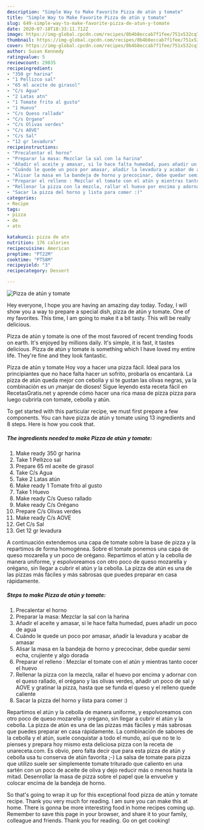 ```yaml
---
description: "Simple Way to Make Favorite Pizza de atún y tomate"
title: "Simple Way to Make Favorite Pizza de atún y tomate"
slug: 649-simple-way-to-make-favorite-pizza-de-atun-y-tomate
date: 2020-07-10T18:33:11.712Z
image: https://img-global.cpcdn.com/recipes/0b4b8eccab7f1fee/751x532cq70/pizza-de-atun-y-tomate-foto-principal.jpg
thumbnail: https://img-global.cpcdn.com/recipes/0b4b8eccab7f1fee/751x532cq70/pizza-de-atun-y-tomate-foto-principal.jpg
cover: https://img-global.cpcdn.com/recipes/0b4b8eccab7f1fee/751x532cq70/pizza-de-atun-y-tomate-foto-principal.jpg
author: Susan Kennedy
ratingvalue: 5
reviewcount: 29835
recipeingredient:
- "350 gr harina"
- "1 Pellizco sal"
- "65 ml aceite de girasol"
- "C/s Agua"
- "2 Latas atn"
- "1 Tomate frito al gusto"
- "1 Huevo"
- "C/s Queso rallado"
- "C/s Organo"
- "C/s Olivas verdes"
- "C/s AOVE"
- "C/s Sal"
- "12 gr levadura"
recipeinstructions:
- "Precalentar el horno"
- "Preparar la masa: Mezclar la sal con la harina"
- "Añadir el aceite y amasar, si le hace falta humedad, pues añadir un poco de agua"
- "Cuándo le quede un poco por amasar, añadir la levadura y acabar de amasar"
- "Alisar la masa en la bandeja de horno y precocinar, debe quedar semi echa, crujiente y algo dorada"
- "Preparar el relleno : Mezclar el tomate con el atún y mientras tanto cocer el huevo"
- "Rellenar la pizza con la mezcla, rallar el huevo por encima y adornar con el queso rallado, el orégano y las olivas verdes, añadir un poco de sal y AOVE y gratinar la pizza, hasta que se funda el queso y el relleno quede caliente"
- "Sacar la pizza del horno y lista para comer :)"
categories:
- Recipe
tags:
- pizza
- de
- atn

katakunci: pizza de atn 
nutrition: 176 calories
recipecuisine: American
preptime: "PT22M"
cooktime: "PT58M"
recipeyield: "3"
recipecategory: Dessert

---
```



![Pizza de atún y tomate](https://img-global.cpcdn.com/recipes/0b4b8eccab7f1fee/751x532cq70/pizza-de-atun-y-tomate-foto-principal.jpg)

Hey everyone, I hope you are having an amazing day today. Today, I will show you a way to prepare a special dish, pizza de atún y tomate. One of my favorites. This time, I am going to make it a bit tasty. This will be really delicious.

Pizza de atún y tomate is one of the most favored of recent trending foods on earth. It's enjoyed by millions daily. It's simple, it is fast, it tastes delicious. Pizza de atún y tomate is something which I have loved my entire life. They're fine and they look fantastic.

Pizza de atún y tomate Hoy voy a hacer una pizza fácil. Ideal para los principiantes que no hace falta hacer un sofrito, probarla os encantará. La pizza de atún queda mejor con cebolla y si te gustan las olivas negras, ya la combinación es un ¡manjar de dioses! Sigue leyendo esta receta fácil en RecetasGratis.net y aprende cómo hacer una rica masa de pizza pizza para luego cubrirla con tomate, cebolla y atún.


To get started with this particular recipe, we must first prepare a few components. You can have pizza de atún y tomate using 13 ingredients and 8 steps. Here is how you cook that.

<!--inarticleads1-->

##### The ingredients needed to make Pizza de atún y tomate:

1. Make ready 350 gr harina
1. Take 1 Pellizco sal
1. Prepare 65 ml aceite de girasol
1. Take C/s Agua
1. Take 2 Latas atún
1. Make ready 1 Tomate frito al gusto
1. Take 1 Huevo
1. Make ready C/s Queso rallado
1. Make ready C/s Orégano
1. Prepare C/s Olivas verdes
1. Make ready C/s AOVE
1. Get C/s Sal
1. Get 12 gr levadura


A continuación extendemos una capa de tomate sobre la base de pizza y la repartimos de forma homogénea. Sobre el tomate ponemos una capa de queso mozarella y un poco de orégano. Repartimos el atún y la cebolla de manera uniforme, y espolvoreamos con otro poco de queso mozarella y orégano, sin llegar a cubrir el atún y la cebolla. La pizza de atún es una de las pizzas más fáciles y más sabrosas que puedes preparar en casa rápidamente. 

<!--inarticleads2-->

##### Steps to make Pizza de atún y tomate:

1. Precalentar el horno
1. Preparar la masa: Mezclar la sal con la harina
1. Añadir el aceite y amasar, si le hace falta humedad, pues añadir un poco de agua
1. Cuándo le quede un poco por amasar, añadir la levadura y acabar de amasar
1. Alisar la masa en la bandeja de horno y precocinar, debe quedar semi echa, crujiente y algo dorada
1. Preparar el relleno : Mezclar el tomate con el atún y mientras tanto cocer el huevo
1. Rellenar la pizza con la mezcla, rallar el huevo por encima y adornar con el queso rallado, el orégano y las olivas verdes, añadir un poco de sal y AOVE y gratinar la pizza, hasta que se funda el queso y el relleno quede caliente
1. Sacar la pizza del horno y lista para comer :)


Repartimos el atún y la cebolla de manera uniforme, y espolvoreamos con otro poco de queso mozarella y orégano, sin llegar a cubrir el atún y la cebolla. La pizza de atún es una de las pizzas más fáciles y más sabrosas que puedes preparar en casa rápidamente. La combinación de sabores de la cebolla y el atún, suele conquistar a todo el mundo, así que no te lo pienses y prepara hoy mismo esta deliciosa pizza con la receta de unareceta.com. Es obvio, pero falta decir que para esta pizza de atún y cebolla usa tu conserva de atún favorita ;-) La salsa de tomate para pizza que utilizo suele ser simplemente tomate triturado que caliento en una sartén con un poco de aceite de oliva y dejo reducir más o menos hasta la mitad. Desenrollar la masa de pizza sobre el papel que la envuelve y colocar encima de la bandeja de horno. 

So that's going to wrap it up for this exceptional food pizza de atún y tomate recipe. Thank you very much for reading. I am sure you can make this at home. There is gonna be more interesting food in home recipes coming up. Remember to save this page in your browser, and share it to your family, colleague and friends. Thank you for reading. Go on get cooking!
